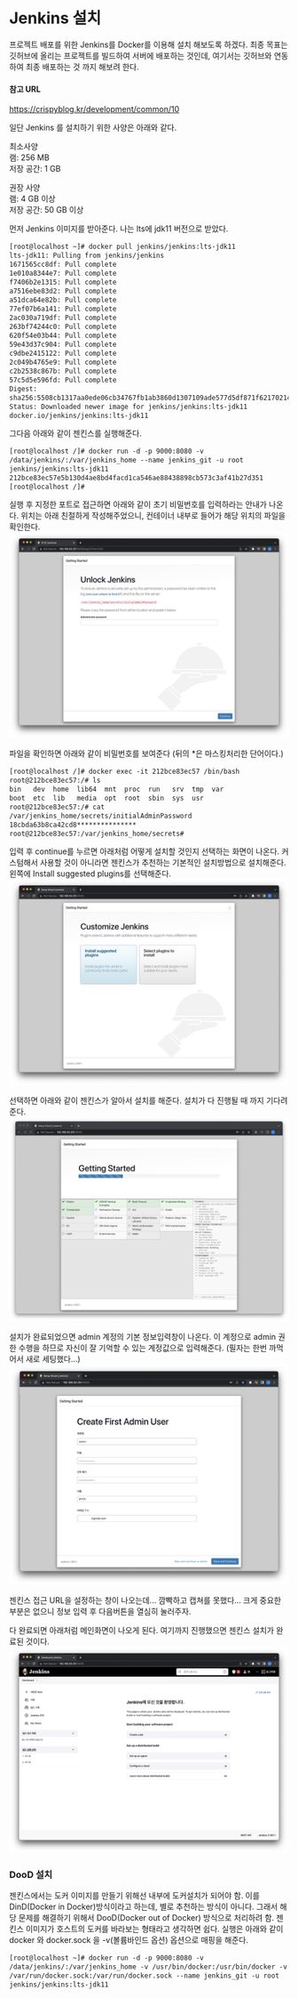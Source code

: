 # Jenkins 설치

프로젝트 배포를 위한 Jenkins를 Docker를 이용해 설치 해보도록 하겠다. 최종 목표는 깃허브에 올리는 프로젝트를 빌드하여 서버에 배포하는 것인데, 여기서는
깃허브와 연동하여 최종 배포하는 것 까지 해보려 한다.

#### 참고 URL
<https://crispyblog.kr/development/common/10>

일단 Jenkins 를 설치하기 위한 사양은 아래와 같다.

최소사양\
램: 256 MB\
저장 공간: 1 GB

권장 사양\
램: 4 GB 이상\
저장 공간: 50 GB 이상

먼저 Jenkins 이미지를 받아준다. 나는 lts에 jdk11 버전으로 받았다.
```shell
[root@localhost ~]# docker pull jenkins/jenkins:lts-jdk11
lts-jdk11: Pulling from jenkins/jenkins
1671565cc8df: Pull complete
1e010a8344e7: Pull complete
f7406b2e1315: Pull complete
a7516ebe83d2: Pull complete
a51dca64e82b: Pull complete
77ef07b6a141: Pull complete
2ac030a719df: Pull complete
263bf74244c0: Pull complete
620f54e03b44: Pull complete
59e43d37c904: Pull complete
c9dbe2415122: Pull complete
2c049b4765e9: Pull complete
c2b2538c867b: Pull complete
57c5d5e596fd: Pull complete
Digest: sha256:5508cb1317aa0ede06cb34767fb1ab3860d1307109ade577d5df871f62170214
Status: Downloaded newer image for jenkins/jenkins:lts-jdk11
docker.io/jenkins/jenkins:lts-jdk11
```

그다음 아래와 같이 젠킨스를 실행해준다.
```shell
[root@localhost /]# docker run -d -p 9000:8080 -v /data/jenkins/:/var/jenkins_home --name jenkins_git -u root jenkins/jenkins:lts-jdk11
212bce83ec57e5b130d4ae8bd4facd1ca546ae88438898cb573c3af41b27d351
[root@localhost /]#
```

실행 후 지정한 포트로 접근하면 아래와 같이 초기 비밀번호를 입력하라는 안내가 나온다.
위치는 아래 친절하게 작성해주었으니, 컨테이너 내부로 들어가 해당 위치의 파일을 확인한다.
![init_page.png](images/init_page.png)

파일을 확인하면 아래와 같이 비밀번호를 보여준다 (뒤의 *은 마스킹처리한 단어이다.)
```shell
[root@localhost /]# docker exec -it 212bce83ec57 /bin/bash
root@212bce83ec57:/# ls
bin   dev  home  lib64	mnt  proc  run	 srv  tmp  var
boot  etc  lib	 media	opt  root  sbin  sys  usr
root@212bce83ec57:/# cat /var/jenkins_home/secrets/initialAdminPassword
18cbda63b8ca42cd8***************
root@212bce83ec57:/var/jenkins_home/secrets#
```

입력 후 continue를 누르면 아래처럼 어떻게 설치할 것인지 선택하는 화면이 나온다. 커스텀해서 사용할 것이 아니라면 젠킨스가 추천하는 기본적인 설치방법으로 설치해준다.
왼쪽에 Install suggested plugins를 선택해준다.
![install_select.png](images/install_select.png)

선택하면 아래와 같이 젠킨스가 알아서 설치를 해준다. 설치가 다 진행될 때 까지 기다려준다.
![install_suggested_plugin.png](images/install_suggested_plugin.png)

설치가 완료되었으면 admin 계정의 기본 정보입력창이 나온다. 이 계정으로 admin 권한 수행을 하므로 자신이 잘 기억할 수 있는 계정값으로 입력해준다.
(필자는 한번 까먹어서 새로 세팅했다...)
![admin_account.png](images/admin_account.png)

젠킨스 접근 URL을 설정하는 창이 나오는데... 깜빡하고 캡쳐를 못했다...
크게 중요한 부분은 없으니 정보 입력 후 다음버튼을 열심히 눌러주자.

다 완료되면 아래처럼 메인화면이 나오게 된다. 여기까지 진행했으면 젠킨스 설치가 완료된 것이다.
![jenkins_main.png](images/jenkins_main.png)

### DooD 설치

젠킨스에서는 도커 이미지를 만들기 위해선 내부에 도커설치가 되어야 함. 이를DinD(Docker in Docker)방식이라고 하는데, 별로 추천하는 방식이 아니다.
그래서 해당 문제를 해결하기 위해서 DooD(Docker out of Docker) 방식으로 처리하려 함. 젠킨스 이미지가 호스트의 도커를 바라보는 형태라고 생각하면 쉽다.
실행은 아래와 같이 docker 와 docker.sock 을 -v(볼륨바인드 옵션) 옵션으로 매핑을 해준다.
```shell
[root@localhost ~]# docker run -d -p 9000:8080 -v /data/jenkins/:/var/jenkins_home -v /usr/bin/docker:/usr/bin/docker -v /var/run/docker.sock:/var/run/docker.sock --name jenkins_git -u root jenkins/jenkins:lts-jdk11
```

